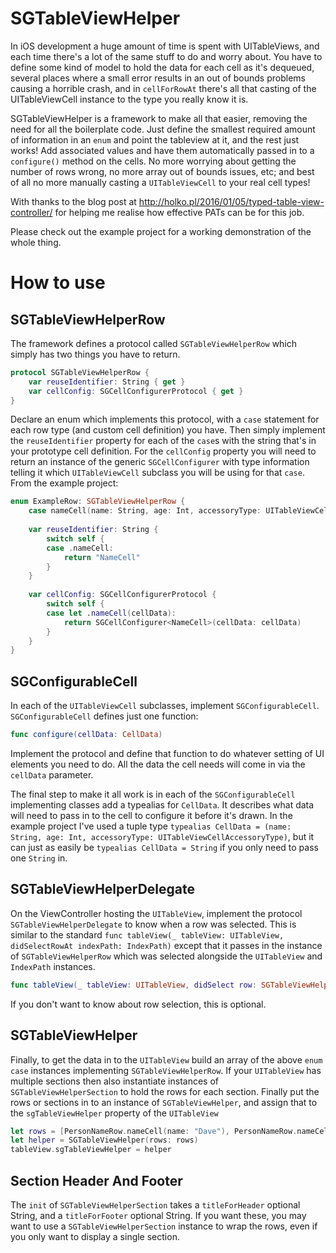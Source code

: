 # SGTableViewHelper
In iOS development a huge amount of time is spent with UITableViews, and each time there's a lot of the same stuff to do and worry about. You have to define some kind of model to hold the data for each cell as it's dequeued, several places where a small error results in an out of bounds problems causing a horrible crash, and in `cellForRowAt` there's all that casting of the UITableViewCell instance to the type you really know it is.

SGTableViewHelper is a framework to make all that easier, removing the need for all the boilerplate code. Just define the smallest required amount of information in an `enum` and point the tableview at it, and the rest just works! Add associated values and have them automatically passed in to a `configure()` method on the cells. No more worrying about getting the number of rows wrong, no more array out of bounds issues, etc; and best of all no more manually casting a `UITableViewCell` to your real cell types!

With thanks to the blog post at http://holko.pl/2016/01/05/typed-table-view-controller/ for helping me realise how effective PATs can be for this job.

Please check out the example project for a working demonstration of the whole thing.

# How to use
## SGTableViewHelperRow
The framework defines a protocol called `SGTableViewHelperRow` which simply has two things you have to return.

```swift
protocol SGTableViewHelperRow {
    var reuseIdentifier: String { get }
    var cellConfig: SGCellConfigurerProtocol { get }
}
```

Declare an enum which implements this protocol, with a `case` statement for each row type (and custom cell definition) you have. Then simply implement the `reuseIdentifier` property for each of the `case`s with the string that's in your prototype cell definition. For the `cellConfig` property you will need to return an instance of the generic `SGCellConfigurer` with type information telling it which `UITableViewCell` subclass you will be using for that `case`. From the example project:

```swift
enum ExampleRow: SGTableViewHelperRow {
    case nameCell(name: String, age: Int, accessoryType: UITableViewCellAccessoryType)
    
    var reuseIdentifier: String {
        switch self {
        case .nameCell:
            return "NameCell"
        }
    }
    
    var cellConfig: SGCellConfigurerProtocol {
        switch self {
        case let .nameCell(cellData):
            return SGCellConfigurer<NameCell>(cellData: cellData)
        }
    }
}
```

## SGConfigurableCell
In each of the `UITableViewCell` subclasses, implement `SGConfigurableCell`. `SGConfigurableCell` defines just one function:
```swift
func configure(cellData: CellData)
```

Implement the protocol and define that function to do whatever setting of UI elements you need to do. All the data the cell needs will come in via the `cellData` parameter.

The final step to make it all work is in each of the `SGConfigurableCell` implementing classes add a typealias for `CellData`. It describes what data will need to pass in to the cell to configure it before it's drawn. In the example project I've used a tuple type `typealias CellData = (name: String, age: Int, accessoryType: UITableViewCellAccessoryType)`, but it can just as easily be `typealias CellData = String` if you only need to pass one `String` in.

## SGTableViewHelperDelegate
On the ViewController hosting the `UITableView`, implement the protocol `SGTableViewHelperDelegate` to know when a row was selected. This is similar to the standard `func tableView(_ tableView: UITableView, 
         didSelectRowAt indexPath: IndexPath)` except that it passes in the instance of `SGTableViewHelperRow` which was selected alongside the `UITableView` and `IndexPath` instances.
```swift
func tableView(_ tableView: UITableView, didSelect row: SGTableViewHelperRow, at indexPath: IndexPath)
```
If you don't want to know about row selection, this is optional.

## SGTableViewHelper
Finally, to get the data in to the `UITableView` build an array of the above `enum` `case` instances implementing `SGTableViewHelperRow`. If your `UITableView` has multiple sections then also instantiate instances of `SGTableViewHelperSection` to hold the rows for each section. Finally put the rows or sections in to an instance of `SGTableViewHelper`, and assign that to the `sgTableViewHelper` property of the `UITableView` 

```swift
let rows = [PersonNameRow.nameCell(name: "Dave"), PersonNameRow.nameCell(name: "Geoffery")]
let helper = SGTableViewHelper(rows: rows)
tableView.sgTableViewHelper = helper
```

## Section Header And Footer
The `init` of `SGTableViewHelperSection` takes a `titleForHeader` optional String, and a `titleForFooter` optional String. If you want these, you may want to use a `SGTableViewHelperSection` instance to wrap the rows, even if you only want to display a single section.
